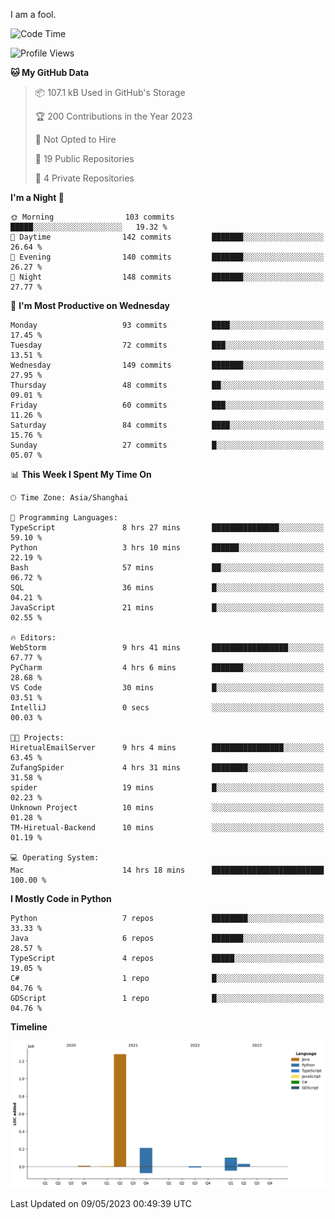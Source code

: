 I am a fool.

<!--START_SECTION:waka-->
![Code Time](http://img.shields.io/badge/Code%20Time-382%20hrs%2016%20mins-blue)

![Profile Views](http://img.shields.io/badge/Profile%20Views-21-blue)

**🐱 My GitHub Data** 

> 📦 107.1 kB Used in GitHub's Storage 
 > 
> 🏆 200 Contributions in the Year 2023
 > 
> 🚫 Not Opted to Hire
 > 
> 📜 19 Public Repositories 
 > 
> 🔑 4 Private Repositories 
 > 
**I'm a Night 🦉** 

```text
🌞 Morning                103 commits         █████░░░░░░░░░░░░░░░░░░░░   19.32 % 
🌆 Daytime                142 commits         ███████░░░░░░░░░░░░░░░░░░   26.64 % 
🌃 Evening                140 commits         ███████░░░░░░░░░░░░░░░░░░   26.27 % 
🌙 Night                  148 commits         ███████░░░░░░░░░░░░░░░░░░   27.77 % 
```
📅 **I'm Most Productive on Wednesday** 

```text
Monday                   93 commits          ████░░░░░░░░░░░░░░░░░░░░░   17.45 % 
Tuesday                  72 commits          ███░░░░░░░░░░░░░░░░░░░░░░   13.51 % 
Wednesday                149 commits         ███████░░░░░░░░░░░░░░░░░░   27.95 % 
Thursday                 48 commits          ██░░░░░░░░░░░░░░░░░░░░░░░   09.01 % 
Friday                   60 commits          ███░░░░░░░░░░░░░░░░░░░░░░   11.26 % 
Saturday                 84 commits          ████░░░░░░░░░░░░░░░░░░░░░   15.76 % 
Sunday                   27 commits          █░░░░░░░░░░░░░░░░░░░░░░░░   05.07 % 
```


📊 **This Week I Spent My Time On** 

```text
🕑︎ Time Zone: Asia/Shanghai

💬 Programming Languages: 
TypeScript               8 hrs 27 mins       ███████████████░░░░░░░░░░   59.10 % 
Python                   3 hrs 10 mins       ██████░░░░░░░░░░░░░░░░░░░   22.19 % 
Bash                     57 mins             ██░░░░░░░░░░░░░░░░░░░░░░░   06.72 % 
SQL                      36 mins             █░░░░░░░░░░░░░░░░░░░░░░░░   04.21 % 
JavaScript               21 mins             █░░░░░░░░░░░░░░░░░░░░░░░░   02.55 % 

🔥 Editors: 
WebStorm                 9 hrs 41 mins       █████████████████░░░░░░░░   67.77 % 
PyCharm                  4 hrs 6 mins        ███████░░░░░░░░░░░░░░░░░░   28.68 % 
VS Code                  30 mins             █░░░░░░░░░░░░░░░░░░░░░░░░   03.51 % 
IntelliJ                 0 secs              ░░░░░░░░░░░░░░░░░░░░░░░░░   00.03 % 

🐱‍💻 Projects: 
HiretualEmailServer      9 hrs 4 mins        ████████████████░░░░░░░░░   63.45 % 
ZufangSpider             4 hrs 31 mins       ████████░░░░░░░░░░░░░░░░░   31.58 % 
spider                   19 mins             █░░░░░░░░░░░░░░░░░░░░░░░░   02.23 % 
Unknown Project          10 mins             ░░░░░░░░░░░░░░░░░░░░░░░░░   01.28 % 
TM-Hiretual-Backend      10 mins             ░░░░░░░░░░░░░░░░░░░░░░░░░   01.19 % 

💻 Operating System: 
Mac                      14 hrs 18 mins      █████████████████████████   100.00 % 
```

**I Mostly Code in Python** 

```text
Python                   7 repos             ████████░░░░░░░░░░░░░░░░░   33.33 % 
Java                     6 repos             ███████░░░░░░░░░░░░░░░░░░   28.57 % 
TypeScript               4 repos             █████░░░░░░░░░░░░░░░░░░░░   19.05 % 
C#                       1 repo              █░░░░░░░░░░░░░░░░░░░░░░░░   04.76 % 
GDScript                 1 repo              █░░░░░░░░░░░░░░░░░░░░░░░░   04.76 % 
```



**Timeline**

![Lines of Code chart](https://raw.githubusercontent.com/VeejaLiu/VeejaLiu/master/assets/bar_graph.png)


 Last Updated on 09/05/2023 00:49:39 UTC
<!--END_SECTION:waka-->
